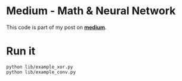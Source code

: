# Medium - Math & Neural Network

This code is part of my post on **[medium](https://medium.com/@omaraflak/math-neural-network-from-scratch-in-python-d6da9f29ce65)**.

# Run it

```shell
python lib/example_xor.py
python lib/example_conv.py
```
